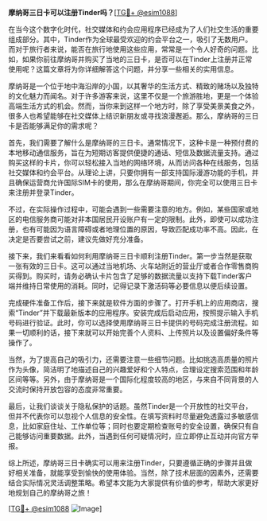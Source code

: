 **摩纳哥三日卡可以注册Tinder吗？**[[TG💪+ @esim1088](https://t.me/s/esim1088)]

在当今这个数字化时代，社交媒体和约会应用程序已经成为了人们社交生活的重要组成部分。其中，Tinder作为全球最受欢迎的约会平台之一，吸引了无数用户。而对于旅行者来说，能否在旅行地使用这些应用，常常是一个令人好奇的问题。比如，如果你前往摩纳哥并购买了当地的三日卡，是否可以在Tinder上注册并正常使用呢？这篇文章将为你详细解答这个问题，并分享一些相关的实用信息。

摩纳哥是一个位于地中海沿岸的小国，以其奢华的生活方式、精致的赌场以及独特的文化魅力而闻名。对于许多游客来说，这里不仅是一个旅游胜地，更是一个体验高端生活方式的机会。然而，当你来到这样一个地方时，除了享受美景美食之外，很多人也希望能够在社交媒体上结识新朋友或寻找浪漫邂逅。那么，摩纳哥的三日卡是否能够满足你的需求呢？

首先，我们需要了解什么是摩纳哥的三日卡。通常情况下，这种卡是一种预付费的本地移动通信服务，旨在为短期访客提供便捷的通话、短信及数据流量支持。通过购买这样的卡片，你可以轻松接入当地的网络环境，从而访问各种在线服务，包括社交媒体和约会平台。从理论上讲，只要你拥有一部支持国际漫游功能的手机，并且确保运营商允许国际SIM卡的使用，那么在摩纳哥期间，你完全可以使用三日卡来注册并登录Tinder。

不过，在实际操作过程中，可能会遇到一些需要注意的地方。例如，某些国家或地区的电信服务商可能对非本国居民开设账户有一定的限制。此外，即使可以成功注册，也有可能因为语言障碍或者地理位置的原因，导致匹配成功率不高。因此，在决定是否要尝试之前，建议先做好充分准备。

接下来，我们来看看如何利用摩纳哥三日卡顺利注册Tinder。第一步当然是获取一张有效的三日卡。这可以通过当地机场、火车站附近的营业厅或者合作零售商购买得到。购买时，请务必确认卡片包含了足够的数据流量以支持下载Tinder客户端并维持日常使用的消耗。同时，记得记录下激活码等必要信息以便后续设置。

完成硬件准备工作后，接下来就是软件方面的步骤了。打开手机上的应用商店，搜索“Tinder”并下载最新版本的应用程序。安装完成后启动应用，按照提示输入手机号码进行验证。此时，你可以选择使用摩纳哥三日卡提供的号码完成注册流程。如果一切顺利的话，接下来就可以开始完善个人资料、上传照片以及设置偏好条件等操作了。

当然，为了提高自己的吸引力，还需要注意一些细节问题。比如挑选高质量的照片作为头像，简洁明了地描述自己的兴趣爱好和个人特点，合理设定搜索范围和年龄区间等等。另外，由于摩纳哥是一个国际化程度较高的地区，与来自不同背景的人交流时保持开放包容的态度非常重要。

最后，让我们谈谈关于隐私保护的话题。虽然Tinder是一个开放性的社交平台，但并不代表你可以忽视个人信息的安全性。在填写资料时尽量避免透露过多敏感信息，比如家庭住址、工作单位等；同时也要定期检查账号的安全设置，确保只有自己能够访问重要数据。此外，当遇到任何可疑情况时，应立即停止互动并向官方举报。

综上所述，摩纳哥三日卡确实可以用来注册Tinder，只要遵循正确的步骤并且做好相关准备，就能享受到愉快的使用体验。当然，除了技术层面的因素外，还需要结合实际情况灵活调整策略。希望本文能为大家提供有价值的参考，帮助大家更好地规划自己的摩纳哥之旅！

[[TG💪+ @esim1088](https://t.me/s/esim1088) ![Image](https://i.postimg.cc/4NQfJmqS/Snipaste-2025-05-13-00-14-12.png)]